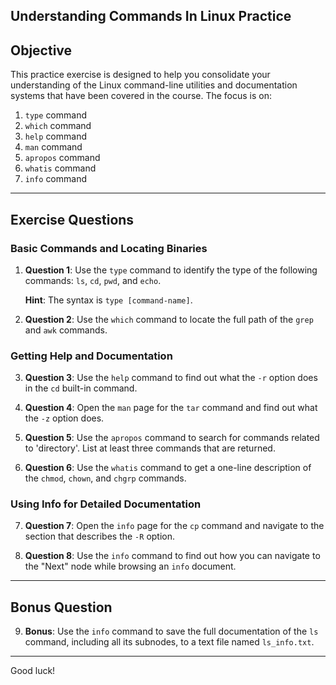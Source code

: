 ## Understanding Commands In Linux Practice

## Objective

This practice exercise is designed to help you consolidate your understanding of the Linux command-line utilities and documentation systems that have been covered in the course. The focus is on:

1. `type` command
2. `which` command
3. `help` command
4. `man` command
5. `apropos` command
6. `whatis` command
7. `info` command

---

## Exercise Questions

### Basic Commands and Locating Binaries

1. **Question 1**: Use the `type` command to identify the type of the following commands: `ls`, `cd`, `pwd`, and `echo`.

   **Hint**: The syntax is `type [command-name]`.

2. **Question 2**: Use the `which` command to locate the full path of the `grep` and `awk` commands.

### Getting Help and Documentation

3. **Question 3**: Use the `help` command to find out what the `-r` option does in the `cd` built-in command.

4. **Question 4**: Open the `man` page for the `tar` command and find out what the `-z` option does.

5. **Question 5**: Use the `apropos` command to search for commands related to 'directory'. List at least three commands that are returned.

6. **Question 6**: Use the `whatis` command to get a one-line description of the `chmod`, `chown`, and `chgrp` commands.

### Using Info for Detailed Documentation

7. **Question 7**: Open the `info` page for the `cp` command and navigate to the section that describes the `-R` option.

8. **Question 8**: Use the `info` command to find out how you can navigate to the "Next" node while browsing an `info` document.

---

## Bonus Question

9. **Bonus**: Use the `info` command to save the full documentation of the `ls` command, including all its subnodes, to a text file named `ls_info.txt`.

---

Good luck!
